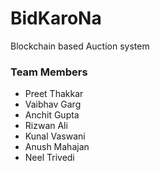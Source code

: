 # BidKaroNa

Blockchain based Auction system

### Team Members

- Preet Thakkar
- Vaibhav Garg
- Anchit Gupta
- Rizwan Ali
- Kunal Vaswani
- Anush Mahajan
- Neel Trivedi
